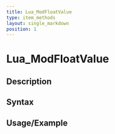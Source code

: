 ```yaml
---
title: Lua_ModFloatValue
type: item_methods
layout: single_markdown
position: 1
---
```


# Lua_ModFloatValue

## Description

## Syntax

## Usage/Example


